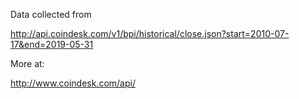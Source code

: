 Data collected from

http://api.coindesk.com/v1/bpi/historical/close.json?start=2010-07-17&end=2019-05-31

More at:

http://www.coindesk.com/api/

